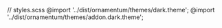 // styles.scss
@import '../dist/ornamentum/themes/dark.theme';
@import '../dist/ornamentum/themes/addon.dark.theme';
